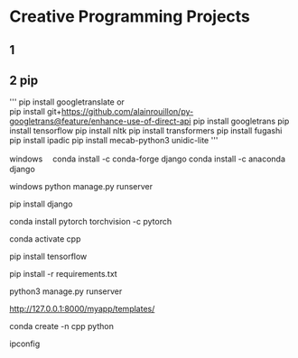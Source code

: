 # Creative Programming Projects
## 1

## 2 pip
'''
pip install googletranslate  or   
pip install git+https://github.com/alainrouillon/py-googletrans@feature/enhance-use-of-direct-api
pip install googletrans
pip install tensorflow
pip install nltk
pip install transformers
pip install fugashi
pip install ipadic
pip install mecab-python3 unidic-lite
'''






windows　 conda install -c conda-forge django        conda install -c anaconda django

windows python manage.py runserver

pip install django

conda install pytorch torchvision -c pytorch

conda activate cpp



pip install tensorflow

pip install -r requirements.txt









python3 manage.py runserver

http://127.0.0.1:8000/myapp/templates/ 






conda create -n cpp python


ipconfig
